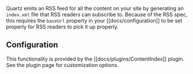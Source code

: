 Quartz emits an RSS feed for all the content on your site by generating an `index.xml` file that RSS readers can subscribe to. Because of the RSS spec, this requires the `baseUrl` property in your [[docs/configuration]] to be set properly for RSS readers to pick it up properly.

## Configuration

This functionality is provided by the [[docs/plugins/ContentIndex]] plugin. See the plugin page for customization options.
